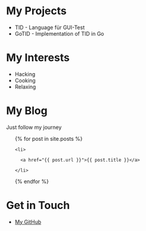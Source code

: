 # My Projects
- TID - Language für GUI-Test
- GoTID - Implementation of TID in Go

# My Interests
- Hacking
- Cooking
- Relaxing

# My Blog
Just follow my journey
<ul>


{% for post in site.posts %}

    <li>

      <a href="{{ post.url }}">{{ post.title }}</a>

    </li>

{% endfor %}
</ul>

# Get in Touch
<ul>
<li><a href="https://github.com/{{ site.github_username }}">My GitHub</a></li>
</ul>